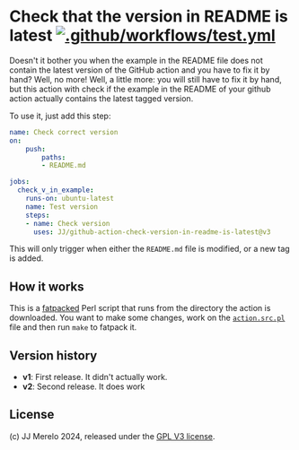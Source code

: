 # Check that the version in README is latest [![.github/workflows/test.yml](https://github.com/JJ/github-action-check-version-in-readme-is-latest/actions/workflows/test.yml/badge.svg)](https://github.com/JJ/github-action-check-version-in-readme-is-latest/actions/workflows/test.yml)

Doesn't it bother you when the example in the README file does not contain the
latest version of the GitHub action and you have to fix it by hand? Well, no
more! Well, a little more: you will still have to fix it by hand, but this
action with check if the example in the README of your github action actually
contains the latest tagged version.

To use it, just add this step:

```yaml
name: Check correct version
on:
    push:
        paths:
        - README.md

jobs:
  check_v_in_example:
    runs-on: ubuntu-latest
    name: Test version
    steps:
    - name: Check version
      uses: JJ/github-action-check-version-in-readme-is-latest@v3
```

This will only trigger when either the `README.md` file is modified, or a new
tag is added.

## How it works

This is a [fatpacked](https://metacpan.org/dist/App-FatPacker/view/bin/fatpack)
Perl script that runs from the directory the action is downloaded. You want to
make some changes, work on the [`action.src.pl`](action.src.pl) file and then
run `make` to fatpack it.

## Version history

* **v1**: First release. It didn't actually work.
* **v2**: Second release. It does work

## License

(c) JJ Merelo 2024, released under the [GPL V3 license](LICENSE).

